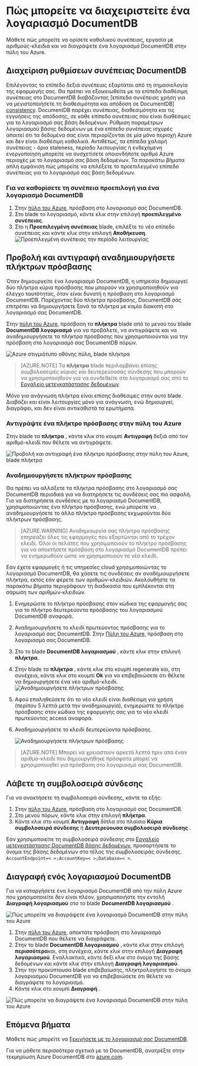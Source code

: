 <properties
    pageTitle="Διαχείριση ενός λογαριασμού DocumentDB μέσω της πύλης Azure | Microsoft Azure"
    description="Μάθετε πώς μπορείτε να διαχειριστείτε το λογαριασμό DocumentDB μέσω της πύλης Azure. Δείτε έναν οδηγό σχετικά με τη χρήση της πύλης Azure για να προβάλετε, να αντιγράψετε, να διαγράψετε και πρόσβαση σε λογαριασμούς."
    keywords="Azure πύλη, documentdb, azure, Microsoft azure"
    services="documentdb"
    documentationCenter=""
    authors="kirillg"
    manager="jhubbard"
    editor="cgronlun"/>

<tags
    ms.service="documentdb"
    ms.workload="data-services"
    ms.tgt_pltfrm="na"
    ms.devlang="na"
    ms.topic="article"
    ms.date="10/14/2016"
    ms.author="kirillg"/>

# <a name="how-to-manage-a-documentdb-account"></a>Πώς μπορείτε να διαχειριστείτε ένα λογαριασμό DocumentDB

Μάθετε πώς μπορείτε να ορίσετε καθολικού συνέπειας, εργασία με αριθμούς-κλειδιά και να διαγράψετε ένα λογαριασμό DocumentDB στην πύλη του Azure.

## <a id="consistency"></a>Διαχείριση ρυθμίσεων συνέπειας DocumentDB

Επιλέγοντας το επίπεδο δεξιά συνέπειας εξαρτάται από τη σημασιολογία της εφαρμογής σας. Θα πρέπει να εξοικειωθείτε με τα επίπεδα διαθέσιμη συνέπειας στο DocumentDB διαβάζοντας [επίπεδα συνέπειας χρήση για να μεγιστοποιήσετε τη διαθεσιμότητα και απόδοση σε DocumentDB] [consistency]. DocumentDB παρέχει συνέπειας, διαθεσιμότητα και τις εγγυήσεις της απόδοσης, σε κάθε επίπεδο συνέπειας που είναι διαθέσιμες για το λογαριασμό σας βάση δεδομένων. Ρύθμιση παραμέτρων λογαριασμού βάσης δεδομένων με ένα επίπεδο συνέπειας ισχυρές απαιτεί ότι τα δεδομένα σας είναι περιορίζονται σε μία μόνο περιοχή Azure και δεν είναι διαθέσιμη καθολικά. Αντιθέτως, τα επίπεδα χαλαρή συνέπειας - όρια staleness, περίοδο λειτουργίας ή ενδεχόμενη ενεργοποίηση μπορείτε να συσχετίσετε οποιονδήποτε αριθμό Azure περιοχές με το λογαριασμό σας βάση δεδομένων. Τα παρακάτω βήματα απλή εμφάνιση πώς μπορείτε να επιλέξετε το προεπιλεγμένο επίπεδο συνέπειας για το λογαριασμό σας βάση δεδομένων. 

### <a name="to-specify-the-default-consistency-for-a-documentdb-account"></a>Για να καθορίσετε τη συνέπεια προεπιλογή για ένα λογαριασμό DocumentDB

1. Στην [πύλη του Azure](https://portal.azure.com/), πρόσβαση στο λογαριασμό σας DocumentDB.
2. Στο blade το λογαριασμό, κάντε κλικ στην επιλογή **προεπιλεγμένο συνέπειας**.
3. Στο η **Προεπιλεγμένη συνέπειας** blade, επιλέξτε το νέο επίπεδο συνέπειας και κάντε κλικ στην επιλογή **Αποθήκευση**.
    ![Προεπιλεγμένη συνέπειας την περίοδο λειτουργίας][5]

## <a id="keys"></a>Προβολή και αντιγραφή αναδημιουργήσετε πλήκτρων πρόσβασης
Όταν δημιουργείτε ένα λογαριασμό DocumentDB, η υπηρεσία δημιουργεί δύο πλήκτρα κύρια πρόσβασης που μπορούν να χρησιμοποιηθούν για έλεγχο ταυτότητας, όταν είναι δυνατή η πρόσβαση στο λογαριασμό DocumentDB. Παρέχοντας δύο πλήκτρα πρόσβασης, DocumentDB σάς επιτρέπει να δημιουργήσετε ξανά τα πλήκτρα με καμία διακοπή στο λογαριασμό σας DocumentDB. 

Στην [πύλη του Azure](https://portal.azure.com/), πρόσβαση τα **πλήκτρα** blade από το μενού του blade **DocumentDB λογαριασμό** για να προβάλετε, να αντιγράψετε και να αναδημιουργήσετε τα πλήκτρα πρόσβασης που χρησιμοποιούνται για την πρόσβαση στο λογαριασμό σας DocumentDB πόρων.

![Azure στιγμιότυπο οθόνης πύλη, blade πλήκτρα](./media/documentdb-manage-account/keys.png)

> [AZURE.NOTE] Τα **πλήκτρα** blade περιλαμβάνει επίσης συμβολοσειρές κύριας και δευτερεύουσας σύνδεσης που μπορούν να χρησιμοποιηθούν για να συνδεθείτε στο λογαριασμό σας από το [Εργαλείο μετεγκατάστασης δεδομένων](documentdb-import-data.md).

Μόνο για ανάγνωση πλήκτρα είναι επίσης διαθέσιμες στην αυτό blade. Διαβάζει και είναι λειτουργίες μόνο για ανάγνωση, ενώ δημιουργεί, διαγράφει, και δεν είναι αντικαθιστά τα ερωτήματα.

### <a name="copy-an-access-key-in-the-azure-portal"></a>Αντιγράψτε ένα πλήκτρο πρόσβασης στην πύλη του Azure

Στην blade τα **πλήκτρα** , κάντε κλικ στο κουμπί **Αντιγραφή** δεξιά από τον αριθμό-κλειδί που θέλετε να αντιγράψετε.

![Προβολή και αντιγραφή ένα πλήκτρο πρόσβασης στην πύλη του Azure, blade πλήκτρα](./media/documentdb-manage-account/copykeys.png)

### <a name="regenerate-access-keys"></a>Αναδημιουργήσετε πλήκτρων πρόσβασης

Θα πρέπει να αλλάξετε τα πλήκτρα πρόσβασης στο λογαριασμό σας DocumentDB περιοδικά για να διατηρήσετε τις συνδέσεις σας πιο ασφαλή. Για να διατηρήσετε συνδέσεις με το λογαριασμό DocumentDB, χρησιμοποιώντας ένα πλήκτρο πρόσβασης, ενώ μπορείτε να αναδημιουργήσετε το άλλο πλήκτρο πρόσβασης εκχωρούνται δύο πλήκτρων πρόσβασης.

> [AZURE.WARNING] Αναδημιουργία σας πλήκτρα πρόσβασης επηρεάζει όλες τις εφαρμογές που εξαρτώνται από το τρέχον κλειδί. Όλοι οι πελάτες που χρησιμοποιούν το πλήκτρο πρόσβασης για να αποκτήσετε πρόσβαση στο λογαριασμό DocumentDB πρέπει να ενημερωθούν ώστε να χρησιμοποιούν το νέο κλειδί.

Εάν έχετε εφαρμογές ή τις υπηρεσίες cloud χρησιμοποιώντας το λογαριασμό DocumentDB, θα χάσετε τις συνδέσεις αν αναδημιουργήσετε πλήκτρα, εκτός εάν φέρετε των αριθμών-κλειδιών. Ακολουθήστε τα παρακάτω βήματα περιγράφουν τη διαδικασία που εμπλέκονται στη σάρωση των αριθμών-κλειδιών.

1. Ενημερώστε το πλήκτρο πρόσβασης στον κώδικα της εφαρμογής σας για το πλήκτρο δευτερεύοντα πρόσβασης του λογαριασμού DocumentDB αναφορά.
2. Αναδημιουργήσετε το κλειδί πρωτεύοντος πρόσβασης για το λογαριασμό σας DocumentDB. Στην [Πύλη του Azure](https://portal.azure.com/), πρόσβαση στο λογαριασμό σας DocumentDB.
3. Στο το blade **DocumentDB λογαριασμού** , κάντε κλικ στην επιλογή **πλήκτρα**.
4. Στην blade τα **πλήκτρα** , κάντε κλικ στο κουμπί regenerate και, στη συνέχεια, κάντε κλικ στο κουμπί **Ok** για να επιβεβαιώσετε ότι θέλετε να δημιουργήσετε ένα νέο αριθμό-κλειδί.
    ![Αναδημιουργήσετε πλήκτρων πρόσβασης](./media/documentdb-manage-account/regenerate-keys.png)

5. Αφού επαληθεύσετε ότι το νέο κλειδί είναι διαθέσιμη για χρήση (περίπου 5 λεπτά μετά την αναδημιουργία), ενημερώστε το πλήκτρο πρόσβασης στον κώδικα της εφαρμογής σας για το νέο κλειδί πρωτεύοντος access αναφορά.
6. Αναδημιουργήσετε το κλειδί δευτερεύοντα πρόσβασης.

    ![Αναδημιουργήσετε πλήκτρων πρόσβασης](./media/documentdb-manage-account/regenerate-secondary-key.png)


> [AZURE.NOTE] Μπορεί να χρειαστούν αρκετά λεπτά πριν από έναν αριθμό-κλειδί που δημιουργήθηκε πρόσφατα μπορεί να χρησιμοποιηθεί για πρόσβαση στο λογαριασμό σας DocumentDB.

## <a name="get-the--connection-string"></a>Λάβετε τη συμβολοσειρά σύνδεσης

Για να ανακτήσετε τη συμβολοσειρά σύνδεσης, κάντε τα εξής: 

1. Στην [πύλη του Azure](https://portal.azure.com), πρόσβαση στο λογαριασμό σας DocumentDB.
2. Στο μενού πόρων, κάντε κλικ στην επιλογή **πλήκτρα**.
3. Κάντε κλικ στο κουμπί **Αντιγραφή** δίπλα στο πλαίσιο **Κύρια συμβολοσειρά σύνδεσης** ή **Δευτερεύουσα συμβολοσειρά σύνδεσης** . 

Εάν χρησιμοποιείτε τη συμβολοσειρά σύνδεσης στο [Εργαλείο μετεγκατάστασης DocumentDB βάσης δεδομένων](documentdb-import-data.md), προσαρτήσετε το όνομα της βάσης δεδομένων στο τέλος της συμβολοσειράς σύνδεσης. `AccountEndpoint=< >;AccountKey=< >;Database=< >`.

## <a id="delete"></a>Διαγραφή ενός λογαριασμού DocumentDB
Για να καταργήσετε ένα λογαριασμό DocumentDB από την πύλη Azure που χρησιμοποιείτε δεν είναι πλέον, χρησιμοποιήστε την εντολή **Διαγραφή λογαριασμού** στο το blade **DocumentDB λογαριασμού** .

![Πώς μπορείτε να διαγράψετε ένα λογαριασμό DocumentDB στην πύλη του Azure](./media/documentdb-manage-account/deleteaccount.png)


1. Στην [πύλη του Azure](https://portal.azure.com/), αποκτάτε πρόσβαση στο λογαριασμό DocumentDB που θέλετε να διαγράψετε.
2. Στην το blade **DocumentDB λογαριασμού** , κάντε κλικ στην επιλογή **περισσότερα**και, στη συνέχεια, κάντε κλικ στην επιλογή **Διαγραφή λογαριασμού**. Εναλλακτικά, κάντε δεξί κλικ στο όνομα της βάσης δεδομένων και κάντε κλικ στην επιλογή **Διαγραφή λογαριασμού**.
3. Στην την προκύπτουσα blade επιβεβαίωσης, πληκτρολογήστε το όνομα λογαριασμού DocumentDB για να επιβεβαιώσετε ότι θέλετε να διαγράψετε το λογαριασμό.
4. Κάντε κλικ στο κουμπί **Διαγραφή** .

![Πώς μπορείτε να διαγράψετε ένα λογαριασμό DocumentDB στην πύλη του Azure](./media/documentdb-manage-account/delete-account-confirm.png)

## <a id="next"></a>Επόμενα βήματα

Μάθετε πώς μπορείτε να [ξεκινήσετε με το λογαριασμό σας DocumentDB](http://go.microsoft.com/fwlink/p/?LinkId=402364).

Για να μάθετε περισσότερα σχετικά με το DocumentDB, ανατρέξτε στην τεκμηρίωση Azure DocumentDB στο [azure.com](http://go.microsoft.com/fwlink/?LinkID=402319&clcid=0x409).


<!--Image references-->
[1]: ./media/documentdb-manage-account/documentdb_add_region-1.png
[2]: ./media/documentdb-manage-account/documentdb_add_region-2.png
[3]: ./media/documentdb-manage-account/documentdb_change_write_region-1.png
[4]: ./media/documentdb-manage-account/documentdb_change_write_region-2.png
[5]: ./media/documentdb-manage-account/documentdb_change_consistency-1.png
[6]: ./media/documentdb-manage-account/chooseandsaveconsistency.png

<!--Reference style links - using these makes the source content way more readable than using inline links-->
[bcdr]: https://azure.microsoft.com/documentation/articles/best-practices-availability-paired-regions/
[consistency]: https://azure.microsoft.com/documentation/articles/documentdb-consistency-levels/
[azureregions]: https://azure.microsoft.com/en-us/regions/#services
[offers]: https://azure.microsoft.com/en-us/pricing/details/documentdb/
